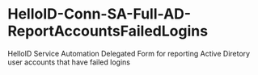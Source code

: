 # HelloID-Conn-SA-Full-AD-ReportAccountsFailedLogins
HelloID Service Automation Delegated Form for reporting Active Diretory user accounts that have failed logins
